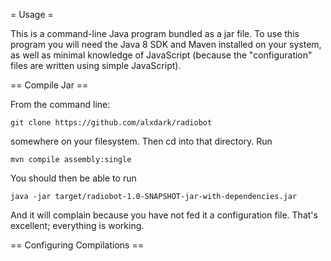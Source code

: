 = Usage =

This is a command-line Java program bundled as a jar file. To use this program you will need the Java 8 SDK and Maven installed on your system, as well as minimal knowledge of JavaScript (because the "configuration" files are written using simple JavaScript).

== Compile Jar ==

From the command line:

    git clone https://github.com/alxdark/radiobot

somewhere on your filesystem. Then cd into that directory. Run

    mvn compile assembly:single

You should then be able to run

    java -jar target/radiobot-1.0-SNAPSHOT-jar-with-dependencies.jar

And it will complain because you have not fed it a configuration file. That's excellent; everything is working.

== Configuring Compilations ==
